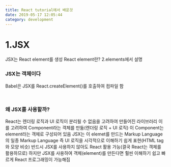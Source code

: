 ```yaml
---
title: React tutorial에서 배운것
date: 2019-05-17 12:05:44
category: development
---
```


# 1.JSX
JSX는 React element를 생성
React element란? 2.elements에서 설명

### JSX는 객체이다
Babel은 JSX를 React.createElement()를 호출하여 컴파일 함
```js{3}


```

### 왜 JSX를 사용할까?
React는 렌더링 로직과 UI 로직이 분리될 수 없음을 고려하여 만들어진 라이브러리
이를 고려하여 Component라는 객체를 만듦(렌더링 로직 + UI 로직)
이 Component는 element라는 객체로 구성되어 있음
JSX는 이 elemet를 만드는 Markup Language의 일종
Markup Language 즉 UI 로직을 시각적으로 이해하기 쉽게 표현(HTML tag와 모양 비슷)
반드시 JSX를 사용하지 않아도 React 활용 가능(결국 React는 객체를 활용하므로)
하지만 JSX를 사용하여 객체(element)를 만든다면 훨씬 이해하기 쉽고 빠르게 React 프로그래밍이 가능해짐


